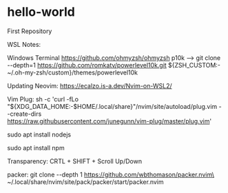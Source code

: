 # hello-world
First Repository


WSL Notes:

Windows Terminal
https://github.com/ohmyzsh/ohmyzsh
p10k --> git clone --depth=1 https://github.com/romkatv/powerlevel10k.git 
${ZSH_CUSTOM:-~/.oh-my-zsh/custom}/themes/powerlevel10k

Updating Neovim:
  https://ecalzo.is-a.dev/Nvim-on-WSL2/

Vim Plug:
  sh -c 'curl -fLo "${XDG_DATA_HOME:-$HOME/.local/share}"/nvim/site/autoload/plug.vim --create-dirs \
       https://raw.githubusercontent.com/junegunn/vim-plug/master/plug.vim'
       
sudo apt install nodejs 

sudo apt install npm

Transparency: CRTL + SHIFT + Scroll Up/Down

packer:
  git clone --depth 1 https://github.com/wbthomason/packer.nvim\
 ~/.local/share/nvim/site/pack/packer/start/packer.nvim
